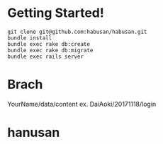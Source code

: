 # Getting Started!
```
git clone git@github.com:habusan/habusan.git
bundle install
bundle exec rake db:create
bundle exec rake db:migrate
bundle exec rails server
```

# Brach
YourName/data/content
ex. DaiAoki/20171118/login

# hanusan
